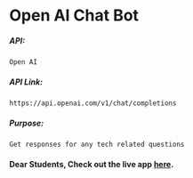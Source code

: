 # Open AI Chat Bot

##### API:
    Open AI

##### API Link:
    https://api.openai.com/v1/chat/completions

##### Purpose:
    Get responses for any tech related questions

#### Dear Students, Check out the live app [here](http://203.193.173.125/buildriseshine/openai/chat-bot-AI/).